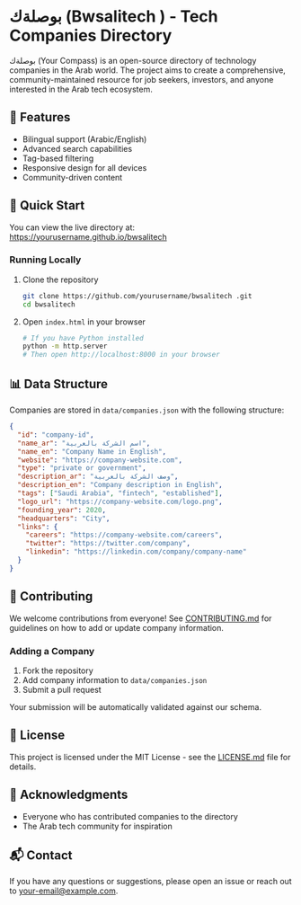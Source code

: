 # بوصلةك (Bwsalitech ) - Tech Companies Directory

بوصلةك (Your Compass) is an open-source directory of technology companies in the Arab world. The project aims to create a comprehensive, community-maintained resource for job seekers, investors, and anyone interested in the Arab tech ecosystem.

## 🌟 Features

- Bilingual support (Arabic/English)
- Advanced search capabilities
- Tag-based filtering
- Responsive design for all devices
- Community-driven content

## 🚀 Quick Start

You can view the live directory at: [https://yourusername.github.io/bwsalitech ](https://yourusername.github.io/bwsalitech )

### Running Locally

1. Clone the repository
   ```bash
   git clone https://github.com/yourusername/bwsalitech .git
   cd bwsalitech 
   ```

2. Open `index.html` in your browser
   ```bash
   # If you have Python installed
   python -m http.server
   # Then open http://localhost:8000 in your browser
   ```

## 📊 Data Structure

Companies are stored in `data/companies.json` with the following structure:

```json
{
  "id": "company-id",
  "name_ar": "اسم الشركة بالعربية",
  "name_en": "Company Name in English",
  "website": "https://company-website.com",
  "type": "private or government",
  "description_ar": "وصف الشركة بالعربية",
  "description_en": "Company description in English",
  "tags": ["Saudi Arabia", "fintech", "established"],
  "logo_url": "https://company-website.com/logo.png",
  "founding_year": 2020,
  "headquarters": "City",
  "links": {
    "careers": "https://company-website.com/careers",
    "twitter": "https://twitter.com/company",
    "linkedin": "https://linkedin.com/company/company-name"
  }
}
```

## 🤝 Contributing

We welcome contributions from everyone! See [CONTRIBUTING.md](CONTRIBUTING.md) for guidelines on how to add or update company information.

### Adding a Company

1. Fork the repository
2. Add company information to `data/companies.json`
3. Submit a pull request

Your submission will be automatically validated against our schema.

## 📝 License

This project is licensed under the MIT License - see the [LICENSE.md](LICENSE.md) file for details.

## 🙏 Acknowledgments

- Everyone who has contributed companies to the directory
- The Arab tech community for inspiration

## 📬 Contact

If you have any questions or suggestions, please open an issue or reach out to [your-email@example.com](mailto:your-email@example.com).